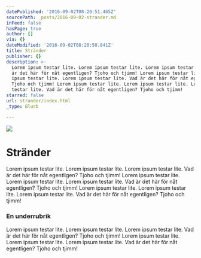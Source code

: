 ```yaml
---
datePublished: '2016-09-02T08:20:51.465Z'
sourcePath: _posts/2016-09-02-strander.md
inFeed: false
hasPage: true
author: []
via: {}
dateModified: '2016-09-02T08:20:50.841Z'
title: Stränder
publisher: {}
description: >-
  Lorem ipsum testar lite. Lorem ipsum testar lite. Lorem ipsum testar lite. Vad
  är det här för nåt egentligen? Tjoho och tjimm! Lorem ipsum testar lite. Lorem
  ipsum testar lite. Lorem ipsum testar lite. Vad är det här för nåt egentligen?
  Tjoho och tjimm! Lorem ipsum testar lite. Lorem ipsum testar lite. Lorem ipsum
  testar lite. Vad är det här för nåt egentligen? Tjoho och tjimm!
starred: false
url: strander/index.html
_type: Blurb

---
```

![](https://the-grid-user-content.s3-us-west-2.amazonaws.com/1845b2e3-5e39-4a1c-9f0c-5358a8374c53.jpg)

# Stränder

Lorem ipsum testar lite. Lorem ipsum testar lite. Lorem ipsum testar lite. Vad är det här för nåt egentligen? Tjoho och tjimm! Lorem ipsum testar lite. Lorem ipsum testar lite. Lorem ipsum testar lite. Vad är det här för nåt egentligen? Tjoho och tjimm! Lorem ipsum testar lite. Lorem ipsum testar lite. Lorem ipsum testar lite. Vad är det här för nåt egentligen? Tjoho och tjimm!

### En underrubrik

Lorem ipsum testar lite. Lorem ipsum testar lite. Lorem ipsum testar lite. Vad är det här för nåt egentligen? Tjoho och tjimm! Lorem ipsum testar lite. Lorem ipsum testar lite. Lorem ipsum testar lite. Vad är det här för nåt egentligen? Tjoho och tjimm!